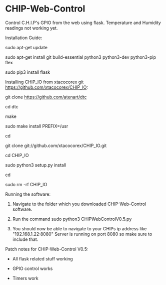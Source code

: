 # CHIP-Web-Control
Control C.H.I.P's GPIO from the web using flask.
Temperature and Humidity readings not working yet.

Installation Guide:

sudo apt-get update

sudo apt-get install git build-essential python3 python3-dev python3-pip flex

sudo pip3 install flask

Installing CHIP_IO from xtacocorex git https://github.com/xtacocorex/CHIP_IO:

  git clone https://github.com/atenart/dtc
  
  cd dtc
  
  make
  
  sudo  make install PREFIX=/usr
  
  cd
  
  git clone git://github.com/xtacocorex/CHIP_IO.git
  
  cd CHIP_IO
  
  sudo python3 setup.py install
  
  cd
  
  sudo rm -rf CHIP_IO

Running the software:

1. Navigate to the folder which you downloaded CHIP-Web-Control software.

2. Run the command sudo python3 CHIPWebControlV0.5.py

3. You should now be able to navigate to your CHIPs ip address like "192.168.1.22:8080" Server is running on port 8080 so make sure to include that.


Patch notes for CHIP-Web-Control V0.5:

- All flask related stuff working

- GPIO control works
- Timers work
